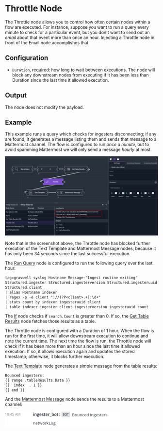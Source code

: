 # Throttle Node

The Throttle node allows you to control how often certain nodes within a flow are executed. For instance, suppose you want to run a query every minute to check for a particular event, but you don't want to send out an *email* about that event more than once an hour. Injecting a Throttle node in front of the Email node accomplishes that.

## Configuration

* `Duration`, required: how long to wait between executions. The node will block any downstream nodes from executing if it has been less than Duration since the last time it allowed execution.

## Output

The node does not modify the payload.

## Example

This example runs a query which checks for ingesters disconnecting; if any are found, it generates a message listing them and sends that message to a Mattermost channel. The flow is configured to run *once a minute*, but to avoid spamming Mattermost we will only send a message *hourly* at most.

![](throttle-example.png)

Note that in the screenshot above, the Throttle node has blocked further execution of the Text Template and Mattermost Message nodes, because it has only been 34 seconds since the last successful execution.

The [Run Query](runquery) node is configured to run the following query over the last hour:

```gravwell
tag=gravwell syslog Hostname Message~"Ingest routine exiting" Structured.ingester Structured.ingesterversion Structured.ingesteruuid Structured.client 
| alias Hostname indexer 
| regex -p -e client "://(?P<client>.+):\d+" 
| stats count by indexer ingesteruuid client 
| table indexer ingester client ingesterversion ingesteruuid count
```

The [If](if) node checks if `search.Count` is greater than 0. If so, the [Get Table Results](gettableresults) node fetches those results as a table.

The Throttle node is configured with a Duration of 1 hour. When the flow is run for the first time, it will allow downstream execution to continue and note the current time. The next time the flow is run, the Throttle node will check if it has been more than an hour since the last time it allowed execution. If so, it allows execution again and updates the stored timestamp; otherwise, it blocks further execution.

The [Text Template](template) node generates a simple message from the table results:

```
Bounced ingesters:
{{ range .tableResults.Data }}
{{  index  . 1 }}
{{ end }}
```

And the [Mattermost Message](mattermost) node sends the results to a Mattermost channel:

![](throttle-output.png)
